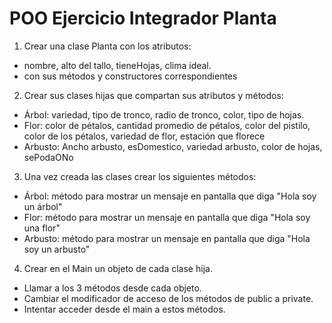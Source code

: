 # POO Ejercicio Integrador Planta
1. Crear una clase Planta con los atributos:
- nombre, alto del tallo, tieneHojas, clima ideal.
- con sus métodos y constructores correspondientes

2. Crear sus clases hijas que compartan sus atributos y métodos:
- Árbol: variedad, tipo de tronco, radio de tronco, color, tipo de hojas.
- Flor: color de pétalos, cantidad promedio de pétalos, color del pistilo, color de los  pétalos, variedad de flor, estación que florece
- Arbusto: Ancho arbusto, esDomestico, variedad arbusto, color de hojas, sePodaONo

3. Una vez creada las clases crear los siguientes métodos:
- Árbol: método para mostrar un mensaje en pantalla que diga "Hola soy un árbol"
- Flor: método para mostrar un mensaje en pantalla que diga "Hola soy una flor"
- Arbusto: método para mostrar un mensaje en pantalla que diga "Hola soy un arbusto"

4. Crear en el Main un objeto de cada clase hija. 
- Llamar a los 3 métodos desde cada objeto.
- Cambiar el modificador de acceso de los métodos de public a private. 
- Intentar acceder desde el main a estos métodos.